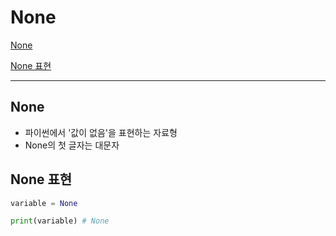 # None

[None](#none-1)   

[None 표현](#none-표현)   

---

## None
- 파이썬에서 '값이 없음'을 표현하는 자료형
- None의 첫 글자는 대문자

## None 표현

```python
variable = None

print(variable) # None
```